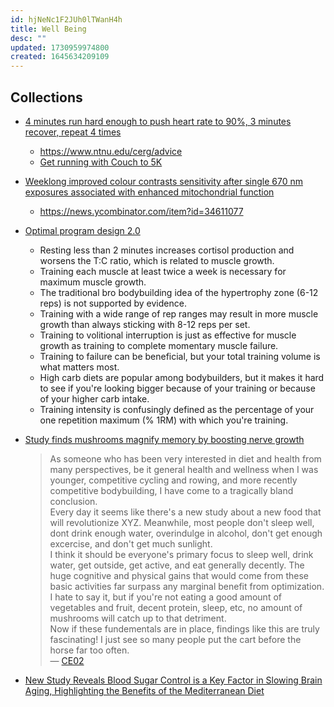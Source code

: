```yaml
---
id: hjNeNc1F2JUh0lTWanH4h
title: Well Being
desc: ""
updated: 1730959974800
created: 1645634209109
---
```


## Collections

- [4 minutes run hard enough to push heart rate to 90%, 3 minutes recover, repeat 4 times](https://news.ycombinator.com/item?id=34213181)
  - https://www.ntnu.edu/cerg/advice
  - [Get running with Couch to 5K](https://www.nhs.uk/live-well/exercise/running-and-aerobic-exercises/get-running-with-couch-to-5k/)
- [Weeklong improved colour contrasts sensitivity after single 670 nm exposures associated with enhanced mitochondrial function](https://www.nature.com/articles/s41598-021-02311-1)
  - https://news.ycombinator.com/item?id=34611077
- [Optimal program design 2.0](https://mennohenselmans.com/optimal-program-design/)

  - Resting less than 2 minutes increases cortisol production and worsens the T:C ratio, which is related to muscle growth.
  - Training each muscle at least twice a week is necessary for maximum muscle growth.
  - The traditional bro bodybuilding idea of the hypertrophy zone (6-12 reps) is not supported by evidence.
  - Training with a wide range of rep ranges may result in more muscle growth than always sticking with 8-12 reps per set.
  - Training to volitional interruption is just as effective for muscle growth as training to complete momentary muscle failure.
  - Training to failure can be beneficial, but your total training volume is what matters most.
  - High carb diets are popular among bodybuilders, but it makes it hard to see if you're looking bigger because of your training or because of your higher carb intake.
  - Training intensity is confusingly defined as the percentage of your one repetition maximum (% 1RM) with which you're training.

- [Study finds mushrooms magnify memory by boosting nerve growth](https://medicalxpress.com/news/2023-02-mushrooms-magnify-memory-boosting-nerve.html)
  > As someone who has been very interested in diet and health from many perspectives, be it general health and wellness when I was younger, competitive cycling and rowing, and more recently competitive bodybuilding, I have come to a tragically bland conclusion.  
  > Every day it seems like there's a new study about a new food that will revolutionize XYZ. Meanwhile, most people don't sleep well, dont drink enough water, overindulge in alcohol, don't get enough excercise, and don't get much sunlight.  
  > I think it should be everyone's primary focus to sleep well, drink water, get outside, get active, and eat generally decently. The huge cognitive and physical gains that would come from these basic activities far surpass any marginal benefit from optimization. I hate to say it, but if you're not eating a good amount of vegetables and fruit, decent protein, sleep, etc, no amount of mushrooms will catch up to that detriment.  
  > Now if these fundementals are in place, findings like this are truly fascinating! I just see so many people put the cart before the horse far too often.  
  > — [CE02](https://news.ycombinator.com/item?id=35056071)
- [New Study Reveals Blood Sugar Control is a Key Factor in Slowing Brain Aging, Highlighting the Benefits of the Mediterranean Diet](https://www.bgu.ac.il/en/news-and-articles/blood-sugar-control-is-key-factor-in-slowing-brain-aging/)
